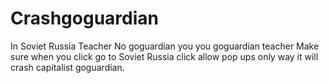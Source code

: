 # Crashgoguardian
In Soviet Russia Teacher No goguardian you you goguardian teacher
Make sure when you click go to Soviet Russia click allow pop ups only way it will crash capitalist goguardian.
